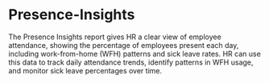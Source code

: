# Presence-Insights
The Presence Insights report gives HR a clear view of employee attendance, showing the percentage of employees present each day, including work-from-home (WFH) patterns and sick leave rates. HR can use this data to track daily attendance trends, identify patterns in WFH usage, and monitor sick leave percentages over time.
